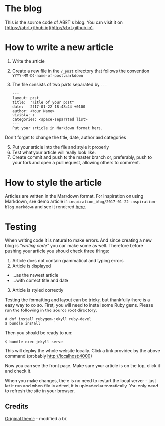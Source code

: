 # The blog
This is the source code of ABRT's blog. You can visit it on
[https://abrt.github.io](http://abrt.github.io).

# How to write a new article
1. Write the article
2. Create a new file in the `/_post` directory that follows the convention `YYYY-MM-DD-name-of-post.markdown`
3. The file consists of two parts separated by `---`

    ```
    ---
    layout: post
    title:  "Title of your post"
    date:   2017-01-22 18:48:44 +0100
    author: <Your Name>
    visible: 1
    categories: <space-separated list>
    ---
    Put your article in Markdown format here.
    ```

Don't forget to change the title, date, author and categories

5. Put your article into the file and style it properly
5. Test what your article will really look like.
6. Create commit and push to the master branch or, preferably, push to your fork and open a pull request, allowing others to comment.

# How to style the article
Articles are written in the Markdown format. For inspiration on using Markdown,
see demo article in `inspiration_blog/2017-01-22-inspiration-blog.markdown` and
see it rendered [here](http://abrt.github.io/the/inspiration/2017/01/22/inspiration-blog/).

# Testing
When writing code it is natural to make errors. And since creating a new blog is
*"writing code"* you can make some as well. Therefore before pushing your article
you should check three things:

1. Article does not contain grammatical and typing errors
2. Article is displayed
  * ...as the newest article
  * ...with correct title and date
3. Article is styled correctly

Testing the formatting and layout can be tricky, but thankfully there is a easy way to do so.
First, you will need to install some Ruby gems. Please run the following in the source root directory:

    # dnf install rubygem-jekyll ruby-devel
    $ bundle install

Then you should be ready to run:

    $ bundle exec jekyll serve

This will deploy the whole website locally. Click a link provided by the above command
(probably [http://localhost:4000](http://localhost:4000))

Now you can see the front page. Make sure your article is on the top, click it and
check it.

When you make changes, there is no need to restart the local server - just let
it run and when file is edited, it is uploaded automatically. You only need to
refresh the site in your browser.

## Credits
[Original theme](https://startbootstrap.com/template-overviews/clean-blog/) - modified a bit
